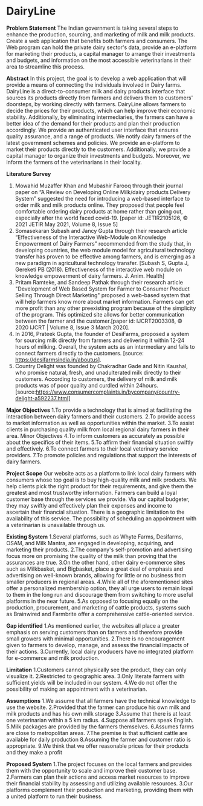 # DairyLine
**Problem Statement**
The Indian government is taking several steps to enhance the production, sourcing, and marketing of milk and milk products. Create a web application that benefits both farmers and consumers. The Web program can hold the private dairy sector's data, provide an e-platform for marketing their products, a capital manager to arrange their investments and budgets, and information on the most accessible veterinarians in their area to streamline this process.

**Abstract**
In this project, the goal is to develop a web application that will provide a means of connecting the individuals involved in Dairy farms. DairyLine is a direct-to-consumer milk and dairy products interface that sources its products directly from farmers and delivers them to customers' doorsteps, by working directly with farmers.
DairyLine allows farmers to decide the prices for their products, which can help improve their economic stability. Additionally, by eliminating intermediaries, the farmers can have a better idea of the demand for their products and plan their production accordingly.
We provide an authenticated user interface that ensures quality assurance, and a range of products. We notify dairy farmers of the latest government schemes and policies. We provide an e-platform to market their products directly to the customers. Additionally, we provide a capital manager to organize their investments and budgets. Moreover, we inform the farmers of the veterinarians in their locality.  

**Literature Survey**
1. Mowahid Muzaffer Khan and Mubashir Farooq through their journal paper on “A Review on Developing Online Milk/dairy products Delivery System” suggested the need for introducing a web-based interface to order milk and milk products online. They proposed that people feel comfortable ordering dairy products at home rather than going out, especially after the world faced  covid-19. [paper id: JETIR2105126, © 2021 JETIR May 2021, Volume 8, Issue 5]
2. Somasekaran Subash and Jancy Gupta through their research article “Effectiveness of the Interactive Web-Module on Knowledge Empowerment of Dairy Farmers” recommended from the study that, in developing countries, the web module model for agricultural technology transfer has proven to be effective among farmers, and is emerging as a new paradigm in agricultural technology transfer. [Subash S, Gupta J, Gereketi PB (2018). Effectiveness of the interactive web module on knowledge empowerment of dairy farmers. J. Anim. Health] 
3. Pritam Ramteke, and Sandeep Pathak through their research article "Development of Web Based System for Farmer to Consumer Product Selling Through Direct Marketing" proposed a web-based system that will help farmers know more about market information. Farmers can get more profit than any other preexisting program because of the simplicity of the program. This optimized site allows for better communication between the farmer and the customer.[paper id: IJCRT2003308, © 2020 IJCRT | Volume 8, Issue 3 March 2020].
4. In 2016, Prateek Gupta, the founder of DesiFarms, proposed a system for sourcing milk directly from farmers and delivering it within 12-24 hours of milking. Overall, the system acts as an intermediary and fails to connect farmers directly to the customers. [source: https://desifarmsindia.in/aboutus].
5. Country Delight was founded by Chakradhar Gade and Nitin Kaushal, who promise natural, fresh, and unadulterated milk directly to their customers. According to customers, the delivery of milk and milk products was of poor quality and curdled within 24hours. [source:https://www.consumercomplaints.in/bycompany/country-delight-a592237.html]

**Major Objectives**
1.To provide a technology that is aimed at facilitating the interaction between dairy farmers and their customers.
2.To provide access to market information as well as opportunities within the market.
3.To assist clients in purchasing quality milk from local regional dairy farmers in their area.
Minor Objectives
4.To inform customers as accurately as possible about the specifics of their items.
5.To affirm their financial situation swiftly and effectively.
6.To connect farmers to their local veterinary service providers.
7.To promote policies and regulations that support the interests of dairy farmers.

**Project Scope**
Our website acts as a platform to link local dairy farmers with consumers whose top goal is to buy high-quality milk and milk products. We help clients pick the right product for their requirements, and give them the greatest and most trustworthy information. Farmers can build a loyal customer base through the services we provide. Via our capital budgeter, they may swiftly and effectively plan their expenses and income to ascertain their financial situation. There is a geographic limitation to the availability of this service. The possibility of scheduling an appointment with a veterinarian is unavailable through us.

**Existing System**
1.Several platforms, such as Whyte Farms, Desifarms, OSAM, and Milk Mantra, are engaged in developing, acquiring, and marketing their products.
2.The company's self-promotion and advertising focus more on promising the quality of the milk than proving that the assurances are true.
3.On the other hand, other dairy e-commerce sites such as Milkbasket, and Bigbasket, place a great deal of emphasis and advertising on well-known brands, allowing for little or no business from smaller producers in regional areas.
4.While all of the aforementioned sites offer a personalized membership option, they all urge users to remain loyal to them in the long run and discourage them from switching to more useful platforms in the near future.
5.As opposed to focusing equally on the production, procurement, and marketing of cattle products, systems such as Brainwired and Farmbrite offer a comprehensive cattle-oriented service.

**Gap identified**
1.As mentioned earlier, the websites all place a greater emphasis on serving customers than on farmers and therefore provide small growers with minimal opportunities.
2.There is no encouragement given to farmers to develop, manage, and assess the financial impacts of their actions.
3.Currently, local dairy producers have no integrated platform for e-commerce and milk production.

**Limitation**
1.Customers cannot physically see the product, they can only visualize it.
2.Restricted to geographic area.
3.Only literate farmers with sufficient yields will be included in our system.
4.We do not offer the possibility of making an appointment with a veterinarian. 

**Assumptions**
1.We assume that all farmers have the technical knowledge to use the website.
2.Provided that the farmer can produce his own milk and milk products and has his own milk storage
3.Assume that there is at least one veterinarian within a 5 km radius. 
4.Suppose all farmers speak English. 
5.Milk packages are provided by the farmers themselves.
6.Assumes farms are close to metropolitan areas.
7.The premise is that sufficient cattle are available for daily production
8.Assuming the farmer and customer ratio is appropriate.
9.We think that we offer reasonable prices for their products and they make a profit

**Proposed System**
1.The project focuses on the local farmers and provides them with the opportunity to scale and improve their customer base.
2.Farmers can plan their actions and access market resources to improve their financial stability by assessing and utilizing available resources.
3.Our platforms complement their production and marketing, providing them with a united platform to run their business.
